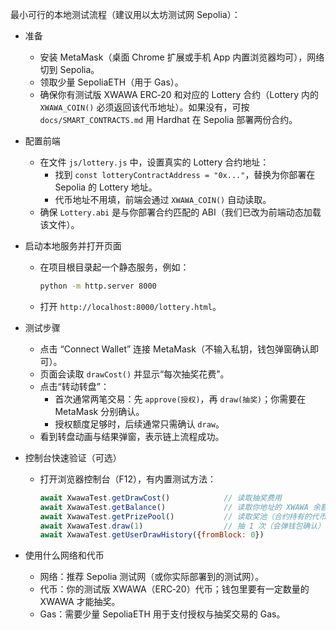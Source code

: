 最小可行的本地测试流程（建议用以太坊测试网 Sepolia）：

- 准备
  - 安装 MetaMask（桌面 Chrome 扩展或手机 App 内置浏览器均可），网络切到 Sepolia。
  - 领取少量 SepoliaETH（用于 Gas）。
  - 确保你有测试版 XWAWA ERC‑20 和对应的 Lottery 合约（Lottery 内的 `XWAWA_COIN()` 必须返回该代币地址）。如果没有，可按 `docs/SMART_CONTRACTS.md` 用 Hardhat 在 Sepolia 部署两份合约。

- 配置前端
  - 在文件 `js/lottery.js` 中，设置真实的 Lottery 合约地址：
    - 找到 `const lotteryContractAddress = "0x..."`，替换为你部署在 Sepolia 的 Lottery 地址。
    - 代币地址不用填，前端会通过 `XWAWA_COIN()` 自动读取。
  - 确保 `Lottery.abi` 是与你部署合约匹配的 ABI（我们已改为前端动态加载该文件）。

- 启动本地服务并打开页面
  - 在项目根目录起一个静态服务，例如：
    ```bash
    python -m http.server 8000
    ```
  - 打开 `http://localhost:8000/lottery.html`。

- 测试步骤
  - 点击 “Connect Wallet” 连接 MetaMask（不输入私钥，钱包弹窗确认即可）。
  - 页面会读取 `drawCost()` 并显示“每次抽奖花费”。
  - 点击“转动转盘”：
    - 首次通常两笔交易：先 `approve(授权)`，再 `draw(抽奖)`；你需要在 MetaMask 分别确认。
    - 授权额度足够时，后续通常只需确认 `draw`。
  - 看到转盘动画与结果弹窗，表示链上流程成功。

- 控制台快速验证（可选）
  - 打开浏览器控制台（F12），有内置测试方法：
    ```javascript
    await XwawaTest.getDrawCost()            // 读取抽奖费用
    await XwawaTest.getBalance()             // 读取你地址的 XWAWA 余额
    await XwawaTest.getPrizePool()           // 读取奖池（合约持有的代币余额）
    await XwawaTest.draw(1)                  // 抽 1 次（会弹钱包确认）
    await XwawaTest.getUserDrawHistory({fromBlock: 0})
    ```

- 使用什么网络和代币
  - 网络：推荐 Sepolia 测试网（或你实际部署到的测试网）。
  - 代币：你的测试版 XWAWA（ERC‑20）代币；钱包里要有一定数量的 XWAWA 才能抽奖。
  - Gas：需要少量 SepoliaETH 用于支付授权与抽奖交易的 Gas。
